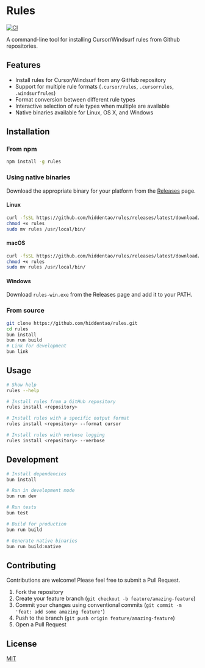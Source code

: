 # Rules

[![CI](https://github.com/hiddentao/rules/actions/workflows/ci.yml/badge.svg?branch=main)](https://github.com/hiddentao/rules/actions/workflows/ci.yml)

A command-line tool for installing Cursor/Windsurf rules from Github repositories.

## Features

- Install rules for Cursor/Windsurf from any GitHub repository
- Support for multiple rule formats (`.cursor/rules`, `.cursorrules`, `.windsurfrules`)
- Format conversion between different rule types
- Interactive selection of rule types when multiple are available
- Native binaries available for Linux, OS X, and Windows

## Installation

### From npm

```bash
npm install -g rules
```

### Using native binaries

Download the appropriate binary for your platform from the [Releases](https://github.com/hiddentao/rules/releases) page.

#### Linux

```bash
curl -fsSL https://github.com/hiddentao/rules/releases/latest/download/rules-linux -o rules
chmod +x rules
sudo mv rules /usr/local/bin/
```

#### macOS

```bash
curl -fsSL https://github.com/hiddentao/rules/releases/latest/download/rules-macos -o rules
chmod +x rules
sudo mv rules /usr/local/bin/
```

#### Windows

Download `rules-win.exe` from the Releases page and add it to your PATH.

### From source

```bash
git clone https://github.com/hiddentao/rules.git
cd rules
bun install
bun run build
# Link for development
bun link
```

## Usage

```bash
# Show help
rules --help

# Install rules from a GitHub repository
rules install <repository>

# Install rules with a specific output format
rules install <repository> --format cursor

# Install rules with verbose logging
rules install <repository> --verbose
```

## Development

```bash
# Install dependencies
bun install

# Run in development mode
bun run dev

# Run tests
bun test

# Build for production
bun run build

# Generate native binaries
bun run build:native
```

## Contributing

Contributions are welcome! Please feel free to submit a Pull Request.

1. Fork the repository
2. Create your feature branch (`git checkout -b feature/amazing-feature`)
3. Commit your changes using conventional commits (`git commit -m 'feat: add some amazing feature'`)
4. Push to the branch (`git push origin feature/amazing-feature`)
5. Open a Pull Request

## License

[MIT](LICENSE.md)
